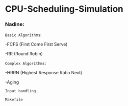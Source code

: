 # CPU-Scheduling-Simulation

### Nadine:

`Basic Algorithms`:

-FCFS (First Come First Serve)

-RR (Round Robin)

`Complex Algorithms`:

-HRRN (Highest Response Ratio Next)

-Aging

`Input handling`

`Makefile`